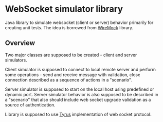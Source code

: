 # WebSocket simulator library

Java library to simulate websocket (client or server) behavior primarily for creating unit tests.
The idea is borrowed from [WireMock](https://wiremock.org/) library. 

## Overview

Two major classes are supposed to be created - client and server simulators.

Client simulator is supposed to connect to local remote server and perform some operations - send and receive message with validation,
close connection described as a sequence of actions in a "scenario".

Server simulator is supposed to start on the local host using predefined or dynamic port.
Server simulator behavior is also supposed to be described in a "scenario" that also should include web socket upgrade validation
as a source of authentication.

Library is supposed to use [Tyrus](https://github.com/eclipse-ee4j/tyrus) implementation of web socket protocol.